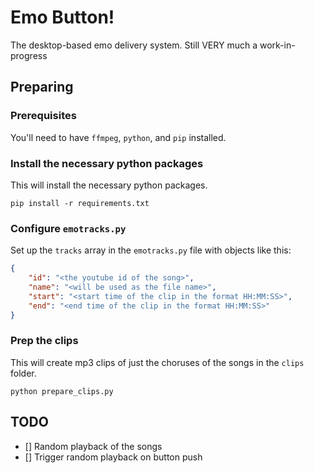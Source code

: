 # Emo Button!

The desktop-based emo delivery system. Still VERY much a work-in-progress

## Preparing

### Prerequisites

You'll need to have `ffmpeg`, `python`, and `pip` installed.

### Install the necessary python packages

This will install the necessary python packages.

```Shell
pip install -r requirements.txt
```

### Configure `emotracks.py`

Set up the `tracks` array in the `emotracks.py` file with objects like this:

```JSON
{
    "id": "<the youtube id of the song>",
    "name": "<will be used as the file name>",
    "start": "<start time of the clip in the format HH:MM:SS>",
    "end": "<end time of the clip in the format HH:MM:SS>"
}
```

### Prep the clips

This will create mp3 clips of just the choruses of the songs in the `clips` folder.

```Shell
python prepare_clips.py
```

## TODO

- [] Random playback of the songs
- [] Trigger random playback on button push

